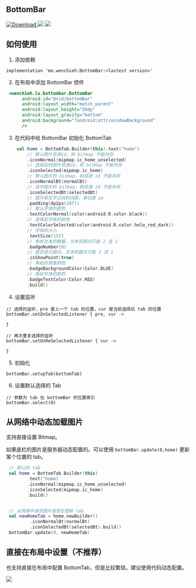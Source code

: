 ## BottomBar
 [ ![Download](https://api.bintray.com/packages/wenchieh/maven/BottomBar/images/download.svg) ](https://bintray.com/wenchieh/maven/BottomBar/_latestVersion)
 ![](https://img.shields.io/badge/build-passing-green.svg)
 ![](https://img.shields.io/badge/license-MIT-orange.svg)


## 如何使用

1. 添加依赖

```
implementation 'me.wenchieh:BottomBar:<lastest version>'
```

2. 在布局中添加 BottomBar 控件

```xml
 <wenchieh.lu.bottombar.BottomBar
      android:id="@+id/bottomBar"
      android:layout_width="match_parent"
      android:layout_height="50dp"
      android:layout_gravity="bottom"
      android:background="?android:attr/windowBackground"
      />
```

3. 在代码中给 BottomBar 初始化 BottomTab

```kotlin
    val home = BottomTab.Builder(this).text("home")
        // 默认图片资源id，和 bitmap 不能共存
        .iconNormal(mipmap.ic_home_unselected)
        // 选择后的图片资源id，和 bitmap 不能共存
        .iconSelected(mipmap.ic_home)
        // 默认图片的 bitmap，和资源 id 不能共存
        .iconNormalBt(normalBt)
        // 选中图片的 bitmap，和资源 id 不能共存
        .iconSelectedBt(selectedBt)
        // 图片和文字之间的间距，单位是 px
        .padding(dp2px(10f))
        // 默认字体的颜色
        .textColorNormal(color(android.R.color.black))
        // 选择后字体的颜色
        .textColorSelected(color(android.R.color.holo_red_dark))
        // 字体的大小
        .textSize(15f)
        // 角标文本的数量，文本和圆点只能 2 选 1
        .badgeNumber(8)
        // 是否显示圆点，文本和圆点只能 2 选 1
        .isShowPoint(true)
        // 角标的背景颜色
        .badgeBackgroundColor(Color.BLUE)
        // 角标字体的颜色
        .badgeTextColor(Color.RED)
        .build()
```


4. 设置监听

```
// 选择的监听，pre 是上一个 tab 的位置，cur 是当前选择后 tab 的位置
bottomBar.setOnSelectedListener { pre, cur ->

}

// 再次重复选择的监听
bottomBar.setOnReSelectedListener { cur ->

}
```

5. 初始化

```
bottomBar.setupTab(bottomTab)
```

6. 设置默认选择的 Tab

```
// 参数为 tab 在 bottomBar 的位置索引
bottomBar.select(0)
```

## 从网络中动态加载图片
支持直接设置 Bitmap。

如果底栏的图片是服务器动态配置的。可以使用 `bottomBar.update(0,home)` 更新某个位置的 tab。


```kotlin
 // 默认的 tab
 val home = BottomTab.Builder(this)
        .text("home)
        .iconNormal(mipmap.ic_home_unselected)
        .iconSelected(mipmap.ic_home)
        .build()


 // 从网络中请求图片信息后更新 tab
 val newHomeTab = home.newBuilder()
         .iconNormalBt(normalBt)
         .iconSelectedBt(selectedBt).build()
 bottomBar.update(0, newHomeTab)
```


## 直接在布局中设置（不推荐）
也支持直接在布局中配置 BottomTab，但是比较繁琐。建议使用代码动态配置。


![](http://7xt4re.com1.z0.glb.clouddn.com/20180515152636067658667.jpg)
